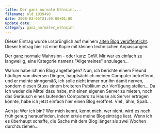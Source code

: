 ```yaml
---
title: Der ganz normale Wahnsinn...
filename: old_1039490
date: 2008-02-05T21:09:00+01:00
update_date:
category: ganz_normaler_wahnsinn
---
```

Dieser Eintrag wurde ursprünglich auf meinem [alten Blog veröffentlicht](https://stu.blogger.de/stories/1039490/). Dieser Eintrag hier ist eine Kopie mit kleinen technischen Anpassungen.

Der ganz normale Wahnsinn - oder kurz: GnW. Mir war es einfach zu langweilig, eine Kategorie namens "Allgemeines" anzulegen...

Warum habe ich ein Blog angefangen? Nun, ich berichte einem Freund häufiger von diversen Dingen, hauptsächlich meinen Computer betreffend, und er meinte sinngemäß, ich solle nicht immer nur ihn damit nerven, sondern diesen Stuss einem breiteren Publikum zur Verfügung stellen...
Da ich weder die Mittel dazu habe, mir einen eigenen Server zu mieten, noch das Geräusch eines laufenden Computers zu Hause als Server ertragen könnte, habe ich jetzt einfach hier einen Blog eröffnet. Viel , ähm, Spaß…

Ach ja: Wer ich bin? Wer mich kennt, kennt mich, wer nicht, wird es noch früh genug herausfinden, indem er/sie meine Blogeinträge liest. Wenn ich es überhaupt schaffe, die Sache mit dem Blog länger als zwei Wochen durchzuziehen…
